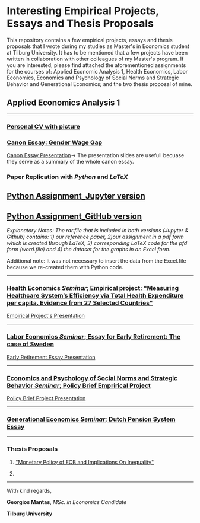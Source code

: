 # Interesting Empirical Projects, Essays and Thesis Proposals
This repository contains a few empirical projects, essays and thesis proposals that I wrote during my studies as Master's in Economics student at Tilburg University. It has to be mentioned that a few projects have been written in collaboration with other colleagues of my Master's program. If you are interested, please find attached the aforementioned assignments for the courses of: Applied Economic Analysis 1, Health Economics, Labor Economics, Economics and Psychology of Social Norms and Strategic Behavior and Generational Economics; and the two thesis proposal of mine.

## Applied Economics Analysis 1
___
### [Personal CV with picture](https://github.com/gmantas93/assignments/edit/master/CV.md)

### [Canon Essay: Gender Wage Gap](https://github.com/gmantas93/assignments/blob/master/Canon.md) 
[Canon Essay Presentation](https://github.com/gmantas93/assignments/blob/master/Canon-Presentation_Applied%20Economic%20Analysis.pdf)-> The presentation slides are usefull becuase they serve as a summary of the whole canon essay.

### Paper Replication with _Python_ and _LaTeX_

## [Python Assignment_Jupyter version](https://github.com/gmantas93/assignments/blob/master/Python_Assignment_Jupyter_version.ipynb)

## [Python Assignment_GitHub version](https://github.com/gmantas93/assignments/blob/master/Python_Assignment_Github_version.ipynb)

_Explanatory Notes: The rar.file that is included in both versions (Jupyter & Github) contains: 1) our reference paper, 2)our assignment in a pdf form which is created through LaTeX, 3) corresponding LaTeX code for the pfd form (word.file) and 4) the dataset for the graphs in an Excel form._

Additional note: It was not necessary to insert the data from the Excel.file because we re-created them with Python code.
___
### [Health Economics _Seminar_; Empirical project: "Measuring Healthcare System’s Efficiency via Total Health Expenditure per capita. Evidence from 27 Selected Countries"](https://github.com/gmantas93/assignments/blob/master/Health_Empirical_Project_Alessandrini_Mantas.pdf)

[Empirical Project's Presentation](https://github.com/gmantas93/assignments/blob/master/Health-Project-Presentation_Alessandrini%20%26%20Mantas.pdf)
___
### [Labor Economics _Seminar_; Essay for Early Retirement: The case of Sweden](https://github.com/gmantas93/assignments/blob/master/Labour%20Economics_Essay_Early%20Retirement_the%20case%20of%20Sweden_G.Mantas.pdf)

[Early Retirement Essay Presentation](https://github.com/gmantas93/assignments/blob/master/Labour%20Essay%20Presentation.pdf)

___
### [Economics and Psychology of Social Norms and Strategic Behavior _Seminar_; Policy Brief Emprirical Project](https://github.com/gmantas93/assignments/blob/master/Policy%20brief%20Group%201.pdf)

[Policy Brief Project Presentation](https://github.com/gmantas93/assignments/blob/master/policy-brief-ppt-version-3.pdf)
___
### [Generational Economics _Seminar_; Dutch Pension System Essay](https://github.com/gmantas93/assignments/blob/master/Georgios%20Mantas_Essay_Netherlands-case.pdf)
___
### Thesis Proposals

1) ["Monetary Policy of ECB and Implications On Inequality"](https://github.com/gmantas93/assignments/blob/master/First%20Thesis%20Proposal_G.Mantas.pdf)

2) []()
___
With kind regards,

**Georgios Mantas**, _MSc. in Economics Candidate_

**Tilburg University**



